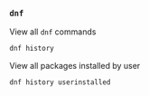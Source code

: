 ### `dnf`
View all `dnf` commands
```sh
dnf history
```
View all packages installed by user
```sh
dnf history userinstalled
```